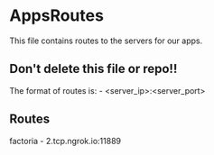 # AppsRoutes
This file contains routes to the servers for our apps.
## Don't delete this file or repo!!
The format of routes is: <app-name> - <server_ip>:<server_port>
## Routes
factoria - 2.tcp.ngrok.io:11889
